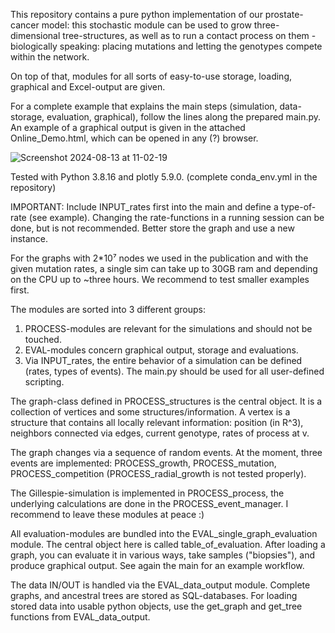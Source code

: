 This repository contains a pure python implementation of our prostate-cancer model: this stochastic module can be used to grow three-dimensional tree-structures, as well as to run a contact process on them - biologically speaking: placing mutations and letting the genotypes compete within the network.

On top of that, modules for all sorts of easy-to-use storage, loading, graphical and Excel-output are given.

For a complete example that explains the main steps (simulation, data-storage, evaluation, graphical), follow the lines along the prepared main.py.
An example of a graphical output is given in the attached Online_Demo.html, which can be opened in any (?) browser.


![Screenshot 2024-08-13 at 11-02-19 ](https://github.com/user-attachments/assets/8da62163-dd02-43b7-ae4e-28338760417d)



Tested with Python 3.8.16 and plotly 5.9.0.
(complete conda_env.yml in the repository)


IMPORTANT: Include INPUT_rates first into the main and define a type-of-rate (see example).
	   Changing the rate-functions in a running session can be done, but is not recommended.
	   Better store the graph and use a new instance.


For the graphs with 2*10⁷ nodes we used in the publication and with the given mutation rates,
a single sim can take up to 30GB ram and depending on the CPU up to ~three hours.
We recommend to test smaller examples first.


The modules are sorted into 3 different groups:

1) PROCESS-modules are relevant for the simulations and should not be touched.
2) EVAL-modules concern graphical output, storage and evaluations.
3) 	Via INPUT_rates, the entire behavior of a simulation can be defined (rates, types of events).
	The main.py should be used for all user-defined scripting.

The graph-class defined in PROCESS_structures is the central object.
It is a collection of vertices and some structures/information.
A vertex is a structure that contains all locally relevant information:
    position (in R^3), neighbors connected via edges, current genotype, rates of process at v.

The graph changes via a sequence of random events. At the moment, three events are implemented:
PROCESS_growth, PROCESS_mutation, PROCESS_competition (PROCESS_radial_growth is not tested properly).

The Gillespie-simulation is implemented in PROCESS_process, the underlying calculations are done in the PROCESS_event_manager.
I recommend to leave these modules at peace :)

All evaluation-modules are bundled into the EVAL_single_graph_evaluation module.
The central object here is called table_of_evaluation. After loading a graph, 
you can evaluate it in various ways, take samples ("biopsies"), and produce graphical output. See again the main for an example workflow.


The data IN/OUT is handled via the EVAL_data_output module. Complete graphs, and ancestral trees are stored as SQL-databases.
For loading stored data into usable python objects, use the get_graph and get_tree functions from EVAL_data_output.


